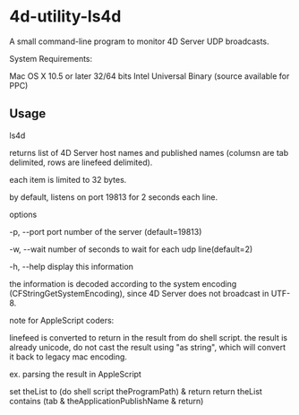 4d-utility-ls4d
===============

A small command-line program to monitor 4D Server UDP broadcasts.

System Requirements:

Mac OS X 10.5 or later 
32/64 bits Intel Universal Binary (source available for PPC)

Usage
-----

ls4d

returns list of 4D Server host names and published names (columsn are tab delimited, rows are linefeed delimited).

each item is limited to 32 bytes.

by default, listens on port 19813 for 2 seconds each line.

options

-p, --port port number of the server (default=19813)

-w, --wait number of seconds to wait for each udp line(default=2)

-h, --help display this information

the information is decoded according to the system encoding (CFStringGetSystemEncoding),
since 4D Server does not broadcast in UTF-8.

note for AppleScript coders:

linefeed is converted to return in the result from do shell script.
the result is already unicode, do not cast the result using "as string",
which will convert it back to legacy mac encoding.

ex. parsing the result in AppleScript 

set theList to (do shell script theProgramPath) & return
return theList contains (tab & theApplicationPublishName & return)





